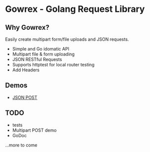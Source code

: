 # Gowrex - Golang Request Library

## Why Gowrex?

Easily create multipart form/file uploads and JSON requests.

* Simple and Go idomatic API
* Multipart file & form uploading
* JSON RESTful Requests
* Supports httptest for local router testing
* Add Headers

## Demos
* [JSON POST](https://github.com/bevanhunt/gorex-json-demo)

## TODO
- tests
- Multipart POST demo
- GoDoc

...more to come


